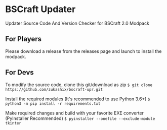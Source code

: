 # BSCraft Updater
Updater Source Code And Version Checker for BSCraft 2.0 Modpack

## For Players
Please download a release from the releases page and launch to install the modpack.

## For Devs
To modify the source code, clone this git/download as zip
`$ git clone https://github.com/zukashix/bscraft-upr.git`

Install the required modules (It's recommended to use Python 3.6+)
`$ python3 -m pip install -r requirements.txt`

Make required changes and build with your favorite EXE converter (PyInstaller Recommended)
`$ pyinstaller --onefile --exclude-module tkinter`
